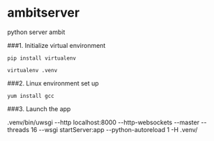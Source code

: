 # ambitserver
python server ambit

###1. Initialize virtual environment

`pip install virtualenv`

`virtualenv .venv`

###2. Linux environment set up

`yum install gcc`

###3. Launch the app

.venv/bin/uwsgi --http localhost:8000 --http-websockets --master  --threads 16 --wsgi startServer:app --python-autoreload 1 -H .venv/

